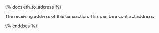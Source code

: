 {% docs eth_to_address %}

The receiving address of this transaction. This can be a contract address. 

{% enddocs %}